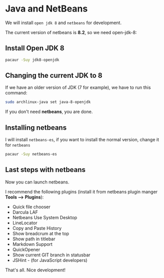# Java and NetBeans

We will install ```open jdk 8``` and ```netbeans``` for development.

The current version of netbeans is **8.2**, so we need open-jdk-8:

## Install Open JDK 8
```bash
pacaur -Suy jdk8-openjdk
```

## Changing the current JDK to 8
If we have an older version of JDK (7 for example), we have to run this command:
```bash
sudo archlinux-java set java-8-openjdk
```

If you don't need **netbeans**, you are done.


## Installing netbeans
I will install ```netbeans-es```, if you want to install the normal version, change it for ```netbeans```

```bash
pacaur -Suy netbeans-es
```

## Last steps with netbeans
Now you can launch netbeans.

I recommend the following plugins (install it from netbeans plugin manger **Tools --> Plugins**):

* Quick file chooser
* Darcula LAF
* Netbeans Use System Desktop
* LineLocator
* Copy and Paste History
* Show breadcrum at the top
* Show path in titlebar
* Markdown Support
* QuickOpener
* Show current GIT branch in statusbar
* JSHint - (for JavaScript developers)


That's all. Nice development!
